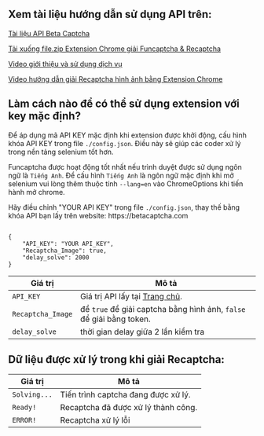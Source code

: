 ## Xem tài liệu hướng dẫn sử dụng API trên:
[Tài liệu API Beta Captcha](https://github.com/rad744471/solve_captcha/tree/main)

[Tải xuống file.zip Extension Chrome giải Funcaptcha & Recaptcha](https://drive.google.com/file/d/1wQZ-h_bHsqHg7l2hQH55xPlnyrDNqtDg/view?usp=sharing)

[Video giới thiệu và sử dụng dịch vụ](https://www.youtube.com/watch?v=tSjsGsD3DZA)

[Video hướng dẫn giải Recaptcha hình ảnh bằng Extension Chrome](https://www.youtube.com/watch?v=K5wV2kpPxlg)

## Làm cách nào để có thể sử dụng extension với key mặc định?
Để áp dụng mã API KEY mặc định khi extension được khởi động, cấu hình khóa API KEY trong file `./config.json`. Điều này sẽ giúp các coder xử lý trong nền tảng selenium tốt hơn.

Funcaptcha được hoạt động tốt nhất nếu trình duyệt được sử dụng ngôn ngữ là `Tiếng Anh`. Để cấu hình `Tiếng Anh` là ngôn ngữ mặc định khi mở selenium vui lòng thêm thuộc tính `--lang=en` vào ChromeOptions khi tiến hành mở chrome.

<p>Hãy điều chỉnh "YOUR API KEY" trong file <code>./config.json</code>, thay thế bằng khóa API bạn lấy trên website: https://betacaptcha.com</p>

<pre><code class="json">
{
    "API_KEY": "YOUR API_KEY",
    "Recaptcha_Image": true,
    "delay_solve": 2000
}
</code></pre>
| Giá trị           | Mô tả                                                                 |
|---------------------|-----------------------------------------------------------------------------|
| `API_KEY`  | Giá trị API lấy tại [Trang chủ](https://betacaptcha.com). |
| `Recaptcha_Image` | để `true` để giải captcha bằng hình ảnh, `false` để giải bằng token. |
| `delay_solve`  | thời gian delay giữa 2 lần kiểm tra |



## Dữ liệu được xử lý trong khi giải Recaptcha:

| Giá trị           | Mô tả                                                                 |
|---------------------|-----------------------------------------------------------------------------|
| `Solving...`  | Tiến trình captcha đang được xử lý. |
| `Ready!` | Recaptcha đã được xử lý thành công. |
| `ERROR!`  | Recaptcha xử lý lỗi |

